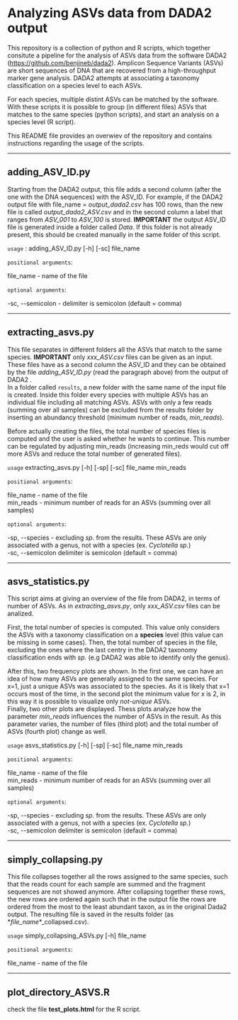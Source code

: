 # Analyzing ASVs data from DADA2 output

This repository is a collection of python and R scripts, which together consitute a pipeline for the analysis of ASVs data from the software DADA2 (https://github.com/benjjneb/dada2). 
Amplicon Sequence Variants (ASVs) are short sequences of DNA that are recovered from a high-throughput marker gene analysis. DADA2 attempts at associating a taxonomy classification on a species level to each ASVs. 

For each species, multiple distint ASVs can be matched by the software. With these scripts it is possible to group (in different files) ASVs that matches to the same species (python scripts), and start an analysis on a species level (R script).

This README file provides an overwiev of the repository and contains instructions regarding the usage of the scripts. 

---

## adding_ASV_ID.py
Starting from the DADA2 output, this file adds a second column (after the one with the DNA sequences) with the ASV_ID. For example, if the DADA2 output file with file_name = *output_dada2.csv* has 100 rows, than the new file is called *output_dada2_ASV.csv* and in the second column a label that ranges from *ASV_001* to *ASV_100* is stored. 
**IMPORTANT** the output ASV_ID file is generated inside a folder called *Data*. If this folder is not already present, this should be created manually in the same folder of this script. 

`usage` : adding_ASV_ID.py [-h] [-sc] file_name

`positional arguments`:

file_name      -   name of the file

`optional arguments`:
			  
-sc, --semicolon - delimiter is semicolon (default = comma)

---

## extracting_asvs.py
This file separates in different folders all the ASVs that match to the same species. 
**IMPORTANT** only *xxx_ASV.csv* files can be given as an input. These files have as a second column the ASV_ID and they can be obtained by the file *adding_ASV_ID.py* (read the paragraph above) from the output of DADA2 . 
<br>
In a folder called `results`, a new folder with the same name of the input file is created. Inside this folder every species with multiple ASVs has an individual file including all matching ASVs. 
ASVs with only a few reads (summing over all samples) can be excluded from the results folder by inserting an abundancy threshold (minimum number of reads, *min_reads*).

Before actually creating the files, the total number of species files is computed and the user is asked whether he wants to continue. This number can be regulated by adjusting min_reads (increasing min_reds would cut off more ASVs and reduce the total number of generated files). 


`usage` extracting_asvs.py [-h] [-sp] [-sc] file_name min_reads

`positional arguments`: 

file_name    -     name of the file
<br>
min_reads    -     minimum number of reads for an ASVs (summing over all samples)

`optional arguments`:

-sp, --species  -   excluding *sp.* from the results. These ASVs are only associated with a genus, not with a species (ex. *Cyclotella sp.*)
<br>
-sc, --semicolon  delimiter is semicolon (default = comma)

---

## asvs_statistics.py
This script aims at giving an overview of the file from DADA2, in terms of number of ASVs. As in *extracting_asvs.py*, only *xxx_ASV.csv* files can be analized. 

First, the total number of species is computed. This value only considers the ASVs with a taxonomy classification on a **species** level (this value can be missing in some cases). 
Then, the total number of species in the file, excluding the ones where the last centry in the DADA2 taxonomy classification ends with *sp.* (e.g DADA2 was able to identify only the genus). 

After this, two frequency plots are shown. 
In the first one, we can have an idea of how many ASVs are generally assigned to the same species. For x=1, just a unique ASVs was associated to the species. 
As it is likely that x=1 occurs most of the time, in the second plot the minimum value for x is 2, in this way it is possible to visualize only *not-unique* ASVs. 
<br>
Finally, two other plots are displayed. Thess plots analyze how the parameter *min_reads* influences the number of ASVs in the result. As this parameter varies, the number of files (third plot) and the total number of ASVs (fourth plot) change as well.   

`usage` asvs_statistics.py [-h] [-sp] [-sc] file_name min_reads

`positional arguments`: 

file_name    -     name of the file
<br>
min_reads    -     minimum number of reads for an ASVs (summing over all samples)

`optional arguments`:

-sp, --species  -   excluding *sp.* from the results. These ASVs are only associated with a genus, not with a species (ex. *Cyclotella sp.*)
<br>
-sc, --semicolon  delimiter is semicolon (default = comma)

---

## simply_collapsing.py 

This file collapses together all the rows assigned to the same species, such that the reads count for each sample are summed and the fragment sequences are not showed anymore. After collapsing together these rows, the new rows are ordered again such that in the output file the rows are ordered from the most to the least abundant taxon, as in the original Dada2 output. The resulting file is saved in the results folder (as \**file_name*\*_collapsed.csv). 

`usage` simply_collapsing_ASVs.py [-h] file_name

`positional arguments`:

  file_name - name of the file

---

## plot_directory_ASVS.R

check the file **test_plots.html** for the R script. 


